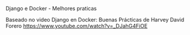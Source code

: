 Django e Docker  - Melhores praticas

Baseado no video 
 Django en Docker: Buenas Prácticas
 de Harvey David Forero
 https://www.youtube.com/watch?v=_DJahG4FiOE
